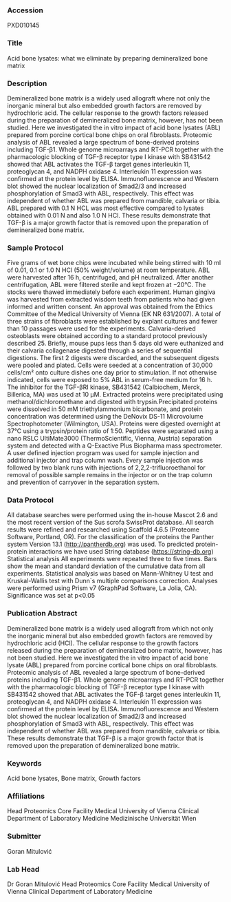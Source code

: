 ### Accession
PXD010145

### Title
Acid bone lysates: what we eliminate by preparing demineralized bone matrix

### Description
Demineralized bone matrix is a widely used allograft where not only the inorganic mineral but also embedded growth factors are removed by hydrochloric acid. The cellular response to the growth factors released during the preparation of demineralized bone matrix, however, has not been studied. Here we investigated the in vitro impact of acid bone lysates (ABL) prepared from porcine cortical bone chips on oral fibroblasts. Proteomic analysis of ABL revealed a large spectrum of bone-derived proteins including TGF-β1. Whole genome microarrays and RT-PCR together with the pharmacologic blocking of TGF-β receptor type I kinase with SB431542 showed that ABL activates the TGF-β target genes interleukin 11, proteoglycan 4, and NADPH oxidase 4. Interleukin 11 expression was confirmed at the protein level by ELISA. Immunofluorescence and Western blot showed the nuclear localization of Smad2/3 and increased phosphorylation of Smad3 with ABL, respectively. This effect was independent of whether ABL was prepared from mandible, calvaria or tibia. ABL prepared with 0.1 N HCL was most effective compared to lysates obtained with 0.01 N and also 1.0 N HCl. These results demonstrate that TGF-β is a major growth factor that is removed upon the preparation of demineralized bone matrix.

### Sample Protocol
Five grams of wet bone chips were incubated while being stirred with 10 ml of 0.01, 0.1 or 1.0 N HCl (50% weight/volume) at room temperature. ABL were harvested after 16 h, centrifuged, and pH neutralized. After another centrifugation, ABL were filtered sterile and kept frozen at −20°C. The stocks were thawed immediately before each experiment. Human gingiva was harvested from extracted wisdom teeth from patients who had given informed and written consent. An approval was obtained from the Ethics Committee of the Medical University of Vienna (EK NR 631/2007). A total of three strains of fibroblasts were established by explant cultures and fewer than 10 passages were used for the experiments. Calvaria-derived osteoblasts were obtained according to a standard protocol previously described 25. Briefly, mouse pups less than 5 days old were euthanized and their calvaria collagenase digested through a series of sequential digestions. The first 2 digests were discarded, and the subsequent digests were pooled and plated. Cells were seeded at a concentration of 30,000 cells/cm² onto culture dishes one day prior to stimulation. If not otherwise indicated, cells were exposed to 5% ABL in serum-free medium for 16 h. The inhibitor for the TGF-βRI kinase, SB431542 (Calbiochem, Merck, Billerica, MA) was used at 10 µM. Extracted proteins were precipitated using methanol/dichloromethane and digested with trypsin.Precipitated proteins were dissolved in 50 mM triethylammonium bicarbonate, and protein concentration was determined using the DeNovix DS-11 Microvolume Spectrophotometer (Wilmington, USA). Proteins were digested overnight at 37°C using a trypsin/protein ratio of 1:50. Peptides were separated using a nano RSLC UltiMate3000 (ThermoScientific, Vienna, Austria) separation system and detected with a Q-Exactive Plus Biopharma mass spectrometer.  A user defined injection program was used for sample injection and additional injector and trap column wash. Every sample injection was followed by two blank runs with injections of 2,2,2-trifluoroethanol for removal of possible sample remains in the injector or on the trap column and prevention of carryover in the separation system.

### Data Protocol
All database searches were performed using the in-house Mascot 2.6 and the most recent version of the Sus scrofa SwissProt database. All search results were refined and researched using Scaffold 4.6.5 (Proteome Software, Portland, OR). For the classification of the proteins the Panther system Version 13.1 (http://pantherdb.org) was used. To predicted protein-protein interactions we have used String database (https://string-db.org) Statistical analysis All experiments were repeated three to five times. Bars show the mean and standard deviation of the cumulative data from all experiments. Statistical analysis was based on Mann-Whitney U test and Kruskal-Wallis test with Dunn`s multiple comparisons correction. Analyses were performed using Prism v7 (GraphPad Software, La Jolia, CA). Significance was set at p<0.05

### Publication Abstract
Demineralized bone matrix is a widely used allograft from which not only the inorganic mineral but also embedded growth factors are removed by hydrochloric acid (HCl). The cellular response to the growth factors released during the preparation of demineralized bone matrix, however, has not been studied. Here we investigated the in vitro impact of acid bone lysate (ABL) prepared from porcine cortical bone chips on oral fibroblasts. Proteomic analysis of ABL revealed a large spectrum of bone-derived proteins including TGF-&#x3b2;1. Whole genome microarrays and RT-PCR together with the pharmacologic blocking of TGF-&#x3b2; receptor type I kinase with SB431542 showed that ABL activates the TGF-&#x3b2; target genes interleukin 11, proteoglycan 4, and NADPH oxidase 4. Interleukin 11 expression was confirmed at the protein level by ELISA. Immunofluorescence and Western blot showed the nuclear localization of Smad2/3 and increased phosphorylation of Smad3 with ABL, respectively. This effect was independent of whether ABL was prepared from mandible, calvaria or tibia. These results demonstrate that TGF-&#x3b2; is a major growth factor that is removed upon the preparation of demineralized bone matrix.

### Keywords
Acid bone lysates, Bone matrix, Growth factors

### Affiliations
Head Proteomics Core Facility Medical University of Vienna Clinical Department of Laboratory Medicine
Medizinische Universität Wien

### Submitter
Goran Mitulović

### Lab Head
Dr Goran Mitulović
Head Proteomics Core Facility Medical University of Vienna Clinical Department of Laboratory Medicine


